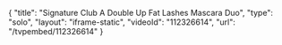 {
    "title": "Signature Club A Double Up Fat Lashes Mascara Duo",
    "type": "solo",
    "layout": "iframe-static",
    "videoId": "112326614",
    "url": "\/tvpembed\/112326614"
}